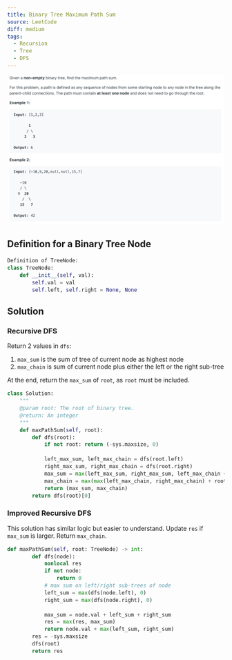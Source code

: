 ```yaml
---
title: Binary Tree Maximum Path Sum
source: LeetCode
diff: medium
tags:
  - Recursion
  - Tree
  - DFS
---
```


<img class="medium-zoom" src="/algo/binary-tree-maximum-path-sum.png" alt="https://leetcode.com/problems/binary-tree-maximum-path-sum">

## Definition for a Binary Tree Node

```py
Definition of TreeNode:
class TreeNode:
    def __init__(self, val):
        self.val = val
        self.left, self.right = None, None
```

<!-- https://leetcode.com/problems/binary-tree-maximum-path-sum/solution/ -->

## Solution

### Recursive DFS

Return 2 values in `dfs`:

1. `max_sum` is the sum of tree of current node as highest node
2. `max_chain` is sum of current node plus either the left or the right sub-tree

At the end, return the `max_sum` of `root`, as `root` must be included.

```py
class Solution:
    """
    @param root: The root of binary tree.
    @return: An integer
    """
    def maxPathSum(self, root):
        def dfs(root):
            if not root: return (-sys.maxsize, 0)

            left_max_sum, left_max_chain = dfs(root.left)
            right_max_sum, right_max_chain = dfs(root.right)
            max_sum = max(left_max_sum, right_max_sum, left_max_chain + right_max_chain + root.val)
            max_chain = max(max(left_max_chain, right_max_chain) + root.val, 0)
            return (max_sum, max_chain)
        return dfs(root)[0]
```

### Improved Recursive DFS

This solution has similar logic but easier to understand. Update `res` if `max_sum` is larger. Return `max_chain`.

```py
def maxPathSum(self, root: TreeNode) -> int:
        def dfs(node):
            nonlocal res
            if not node:
                return 0
            # max sum on left/right sub-trees of node
            left_sum = max(dfs(node.left), 0)
            right_sum = max(dfs(node.right), 0)

            max_sum = node.val + left_sum + right_sum
            res = max(res, max_sum)
            return node.val + max(left_sum, right_sum)
        res = -sys.maxsize
        dfs(root)
        return res
```
